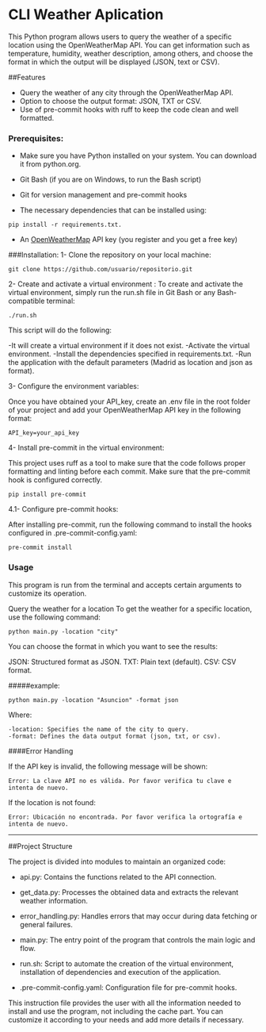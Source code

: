 # CLI Weather Aplication
This Python program allows users to query the weather of a specific location using the OpenWeatherMap API. You can get information such as temperature, humidity, weather description, among others, and choose the format in which the output will be displayed (JSON, text or CSV).

##Features
- Query the weather of any city through the OpenWeatherMap API.
- Option to choose the output format: JSON, TXT or CSV.
- Use of pre-commit hooks with ruff to keep the code clean and well formatted.

### Prerequisites:
- Make sure you have Python installed on your system. You can download it from python.org.

- Git Bash (if you are on Windows, to run the Bash script)

- Git for version management and pre-commit hooks

- The necessary dependencies that can be installed using: 
```
pip install -r requirements.txt.
```
- An [OpenWeatherMap](https://openweathermap.org/api "OpenWeatherMap") API key (you register and you get a free key)

###Installation:
1- Clone the repository on your local machine:
```
git clone https://github.com/usuario/repositorio.git
```
2- Create and activate a virtual environment :
To create and activate the virtual environment, simply run the run.sh file in Git Bash or any Bash-compatible terminal:
````
./run.sh
````
This script will do the following:

-It will create a virtual environment if it does not exist.
-Activate the virtual environment.
-Install the dependencies specified in requirements.txt.
-Run the application with the default parameters (Madrid as location and json as format).

3- Configure the environment variables:

Once you have obtained your API_key, create an .env file in the root folder of your project and add your OpenWeatherMap API key in the following format:
````
API_key=your_api_key
````
4- Install pre-commit in the virtual environment:

This project uses ruff as a tool to make sure that the code follows proper formatting and linting before each commit. Make sure that the pre-commit hook is configured correctly.
````
pip install pre-commit
````

4.1- Configure pre-commit hooks:

After installing pre-commit, run the following command to install the hooks configured in .pre-commit-config.yaml:

````
pre-commit install
````

### Usage
This program is run from the terminal and accepts certain arguments to customize its operation.

Query the weather for a location
To get the weather for a specific location, use the following command:
````
python main.py -location "city"
````
You can choose the format in which you want to see the results:

JSON: Structured format as JSON.
TXT: Plain text (default).
CSV: CSV format.

#####example:
````
python main.py -location "Asuncion" -format json
````
Where:
````
-location: Specifies the name of the city to query.
-format: Defines the data output format (json, txt, or csv).
````

####Error Handling

If the API key is invalid, the following message will be shown:
```
Error: La clave API no es válida. Por favor verifica tu clave e intenta de nuevo.
```

  If the location is not found:
````
Error: Ubicación no encontrada. Por favor verifica la ortografía e intenta de nuevo.
````
------------

##Project Structure

The project is divided into modules to maintain an organized code:
- api.py: Contains the functions related to the API connection.

- get_data.py: Processes the obtained data and extracts the relevant weather information.

- error_handling.py: Handles errors that may occur during data fetching or general failures.

- main.py: The entry point of the program that controls the main logic and flow.

- run.sh: Script to automate the creation of the virtual environment, installation of dependencies and execution of the application.

- .pre-commit-config.yaml: Configuration file for pre-commit hooks.

This instruction file provides the user with all the information needed to install and use the program, not including the cache part. You can customize it according to your needs and add more details if necessary.
